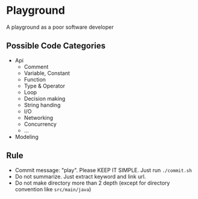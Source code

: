 # Playground

A playground as a poor software developer

## Possible Code Categories

- Api
  - Comment
  - Variable, Constant
  - Function
  - Type & Operator
  - Loop
  - Decision making
  - String handing
  - I/O
  - Networking
  - Concurrency
  - ...
- Modeling

## Rule

- Commit message: "play". Please KEEP IT SIMPLE. Just run `./commit.sh`
- Do not summarize. Just extract keyword and link url.
- Do not make directory more than 2 depth (except for directory convention like `src/main/java`)

